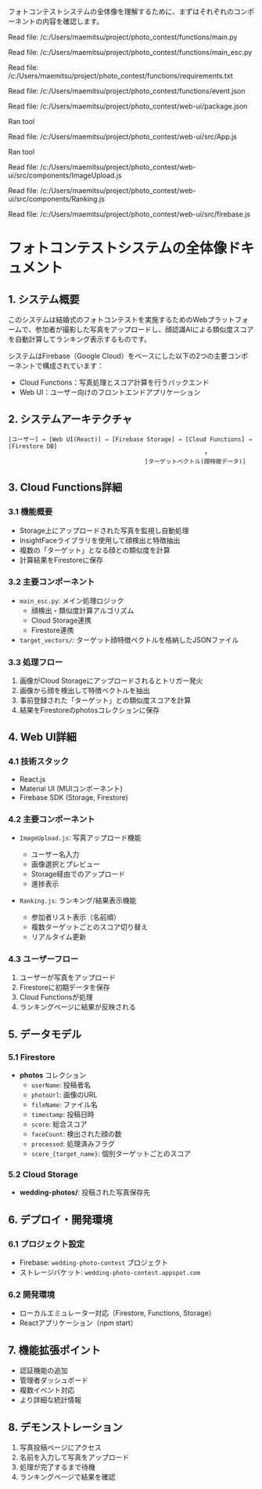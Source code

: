 
フォトコンテストシステムの全体像を理解するために、まずはそれぞれのコンポーネントの内容を確認します。

Read file: /c:/Users/maemitsu/project/photo_contest/functions/main.py

Read file: /c:/Users/maemitsu/project/photo_contest/functions/main_esc.py

Read file: /c:/Users/maemitsu/project/photo_contest/functions/requirements.txt

Read file: /c:/Users/maemitsu/project/photo_contest/functions/event.json

Read file: /c:/Users/maemitsu/project/photo_contest/web-ui/package.json

Ran tool

Read file: /c:/Users/maemitsu/project/photo_contest/web-ui/src/App.js

Ran tool

Read file: /c:/Users/maemitsu/project/photo_contest/web-ui/src/components/ImageUpload.js

Read file: /c:/Users/maemitsu/project/photo_contest/web-ui/src/components/Ranking.js

Read file: /c:/Users/maemitsu/project/photo_contest/web-ui/src/firebase.js
# フォトコンテストシステムの全体像ドキュメント

## 1. システム概要

このシステムは結婚式のフォトコンテストを実施するためのWebプラットフォームで、参加者が撮影した写真をアップロードし、顔認識AIによる類似度スコアを自動計算してランキング表示するものです。

システムはFirebase（Google Cloud）をベースにした以下の2つの主要コンポーネントで構成されています：
- Cloud Functions：写真処理とスコア計算を行うバックエンド
- Web UI：ユーザー向けのフロントエンドアプリケーション

## 2. システムアーキテクチャ

```
[ユーザー] → [Web UI(React)] → [Firebase Storage] → [Cloud Functions] → [Firestore DB]
                                                        ↑
                                       [ターゲットベクトル(顔特徴データ)]
```

## 3. Cloud Functions詳細

### 3.1 機能概要
- Storage上にアップロードされた写真を監視し自動処理
- InsightFaceライブラリを使用して顔検出と特徴抽出
- 複数の「ターゲット」となる顔との類似度を計算
- 計算結果をFirestoreに保存

### 3.2 主要コンポーネント
- `main_esc.py`: メイン処理ロジック
  - 顔検出・類似度計算アルゴリズム
  - Cloud Storage連携
  - Firestore連携
- `target_vectors/`: ターゲット顔特徴ベクトルを格納したJSONファイル

### 3.3 処理フロー
1. 画像がCloud Storageにアップロードされるとトリガー発火
2. 画像から顔を検出して特徴ベクトルを抽出
3. 事前登録された「ターゲット」との類似度スコアを計算
4. 結果をFirestoreのphotosコレクションに保存

## 4. Web UI詳細

### 4.1 技術スタック
- React.js
- Material UI (MUIコンポーネント)
- Firebase SDK (Storage, Firestore)

### 4.2 主要コンポーネント
- `ImageUpload.js`: 写真アップロード機能
  - ユーザー名入力
  - 画像選択とプレビュー
  - Storage経由でのアップロード
  - 進捗表示

- `Ranking.js`: ランキング/結果表示機能
  - 参加者リスト表示（名前順）
  - 複数ターゲットごとのスコア切り替え
  - リアルタイム更新

### 4.3 ユーザーフロー
1. ユーザーが写真をアップロード
2. Firestoreに初期データを保存
3. Cloud Functionsが処理
4. ランキングページに結果が反映される

## 5. データモデル

### 5.1 Firestore
- **photos** コレクション
  - `userName`: 投稿者名
  - `photoUrl`: 画像のURL
  - `fileName`: ファイル名
  - `timestamp`: 投稿日時
  - `score`: 総合スコア
  - `faceCount`: 検出された顔の数
  - `processed`: 処理済みフラグ
  - `score_{target_name}`: 個別ターゲットごとのスコア

### 5.2 Cloud Storage
- **wedding-photos/**: 投稿された写真保存先

## 6. デプロイ・開発環境

### 6.1 プロジェクト設定
- Firebase: `wedding-photo-contest` プロジェクト
- ストレージバケット: `wedding-photo-contest.appspot.com`

### 6.2 開発環境
- ローカルエミュレーター対応（Firestore, Functions, Storage）
- Reactアプリケーション（npm start）

## 7. 機能拡張ポイント
- 認証機能の追加
- 管理者ダッシュボード
- 複数イベント対応
- より詳細な統計情報

## 8. デモンストレーション
1. 写真投稿ページにアクセス
2. 名前を入力して写真をアップロード
3. 処理が完了するまで待機
4. ランキングページで結果を確認
